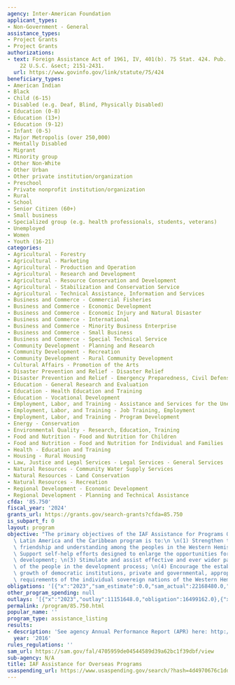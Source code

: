 ```yaml
---
agency: Inter-American Foundation
applicant_types:
- Non-Government - General
assistance_types:
- Project Grants
- Project Grants
authorizations:
- text: Foreign Assistance Act of 1961, IV, 401(b). 75 Stat. 424. Pub. L. 87, 195.
    22 U.S.C. &sect; 2151-2431.
  url: https://www.govinfo.gov/link/statute/75/424
beneficiary_types:
- American Indian
- Black
- Child (6-15)
- Disabled (e.g. Deaf, Blind, Physically Disabled)
- Education (0-8)
- Education (13+)
- Education (9-12)
- Infant (0-5)
- Major Metropolis (over 250,000)
- Mentally Disabled
- Migrant
- Minority group
- Other Non-White
- Other Urban
- Other private institution/organization
- Preschool
- Private nonprofit institution/organization
- Rural
- School
- Senior Citizen (60+)
- Small business
- Specialized group (e.g. health professionals, students, veterans)
- Unemployed
- Women
- Youth (16-21)
categories:
- Agricultural - Forestry
- Agricultural - Marketing
- Agricultural - Production and Operation
- Agricultural - Research and Development
- Agricultural - Resource Conservation and Development
- Agricultural - Stabilization and Conservation Service
- Agricultural - Technical Assistance, Information and Services
- Business and Commerce - Commercial Fisheries
- Business and Commerce - Economic Development
- Business and Commerce - Economic Injury and Natural Disaster
- Business and Commerce - International
- Business and Commerce - Minority Business Enterprise
- Business and Commerce - Small Business
- Business and Commerce - Special Technical Service
- Community Development - Planning and Research
- Community Development - Recreation
- Community Development - Rural Community Development
- Cultural Affairs - Promotion of the Arts
- Disaster Prevention and Relief - Disaster Relief
- Disaster Prevention and Relief - Emergency Preparedness, Civil Defense
- Education - General Research and Evaluation
- Education - Health Education and Training
- Education - Vocational Development
- Employment, Labor, and Training - Assistance and Services for the Unemployed
- Employment, Labor, and Training - Job Training, Employment
- Employment, Labor, and Training - Program Development
- Energy - Conservation
- Environmental Quality - Research, Education, Training
- Food and Nutrition - Food and Nutrition for Children
- Food and Nutrition - Food and Nutrition for Individual and Families
- Health - Education and Training
- Housing - Rural Housing
- Law, Justice and Legal Services - Legal Services - General Services
- Natural Resources - Community Water Supply Services
- Natural Resources - Land Conservation
- Natural Resources - Recreation
- Regional Development - Economic Development
- Regional Development - Planning and Technical Assistance
cfda: '85.750'
fiscal_year: '2024'
grants_url: https://grants.gov/search-grants?cfda=85.750
is_subpart_f: 0
layout: program
objective: "The primary objectives of the IAF Assistance for Programs Overseas in\
  \ Latin America and the Caribbean program is to:\n \n(1) Strengthen the bonds of\
  \ friendship and understanding among the peoples in the Western Hemisphere; \n(2)\
  \ Support self-help efforts designed to enlarge the opportunities for individual\
  \ development; \n(3) Stimulate and assist effective and ever wider participation\
  \ of the people in the development process; \n(4) Encourage the establishment and\
  \ growth of democratic institutions, private and governmental, appropriate to the\
  \ requirements of the individual sovereign nations of the Western Hemisphere."
obligations: '[{"x":"2023","sam_estimate":0.0,"sam_actual":22168480.0,"usa_spending_actual":30518872.0},{"x":"2024","sam_estimate":0.0,"sam_actual":0.0,"usa_spending_actual":24858183.0},{"x":"2025","sam_estimate":0.0,"sam_actual":0.0,"usa_spending_actual":0.0}]'
other_program_spending: null
outlays: '[{"x":"2023","outlay":11151648.0,"obligation":16499162.0},{"x":"2024","outlay":1410315.0,"obligation":12897065.0},{"x":"2025","outlay":0.0,"obligation":0.0}]'
permalink: /program/85.750.html
popular_name: ''
program_type: assistance_listing
results:
- description: 'See agency Annual Performance Report (APR) here: http://www.iaf.gov/home/showdocument?id=735'
  year: '2016'
rules_regulations: ''
sam_url: https://sam.gov/fal/4705959de04544589d39a62bc1f39dbf/view
sub-agency: N/A
title: IAF Assistance for Overseas Programs
usaspending_url: https://www.usaspending.gov/search/?hash=4d4970676c1dd7d490a1bb1b0c370499
---
```

